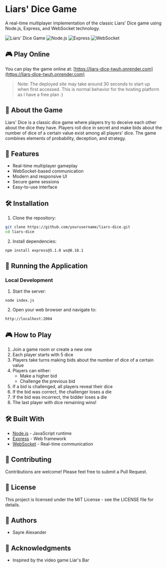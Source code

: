 # Liars' Dice Game

A real-time multiplayer implementation of the classic Liars' Dice game using Node.js, Express, and WebSocket technology.

![Liars' Dice Game](https://img.shields.io/badge/status-active-success.svg)
![Node.js](https://img.shields.io/badge/Node.js-v23.11.0-green)
![Express](https://img.shields.io/badge/Express-v5.1.0-blue)
![WebSocket](https://img.shields.io/badge/WebSocket-v8.18.1-orange)

## 🎮 Play Online
You can play the game online at: [https://liars-dice-twuh.onrender.com](https://liars-dice-twuh.onrender.com)

> Note: The deployed site may take around 30 seconds to start up when first accessed. This is normal behavior for the hosting platform as I have a free plan :)

## 🎲 About the Game

Liars' Dice is a classic dice game where players try to deceive each other about the dice they have. Players roll dice in secret and make bids about the number of dice of a certain value exist among all players' dice. The game combines elements of probability, deception, and strategy.

## 🚀 Features

- Real-time multiplayer gameplay
- WebSocket-based communication
- Modern and responsive UI
- Secure game sessions
- Easy-to-use interface

## 🛠️ Installation

1. Clone the repository:
```bash
git clone https://github.com/yourusername/liars-dice.git
cd liars-dice
```

2. Install dependencies:
```bash
npm install express@5.1.0 ws@8.18.1
```

## 🚀 Running the Application

### Local Development
1. Start the server:
```bash
node index.js
```

2. Open your web browser and navigate to:
```
http://localhost:2004
```

## 🎮 How to Play

1. Join a game room or create a new one
2. Each player starts with 5 dice
3. Players take turns making bids about the number of dice of a certain value
4. Players can either:
   - Make a higher bid
   - Challenge the previous bid
5. If a bid is challenged, all players reveal their dice
6. If the bid was correct, the challenger loses a die
7. If the bid was incorrect, the bidder loses a die
8. The last player with dice remaining wins!

## 🛠️ Built With

- [Node.js](https://nodejs.org/) - JavaScript runtime
- [Express](https://expressjs.com/) - Web framework
- [WebSocket](https://developer.mozilla.org/en-US/docs/Web/API/WebSockets_API) - Real-time communication

## 🤝 Contributing

Contributions are welcome! Please feel free to submit a Pull Request.

## 📝 License

This project is licensed under the MIT License - see the LICENSE file for details.

## 👥 Authors

- Sayre Alexander

## 🙏 Acknowledgments

- Inspired by the video game Liar's Bar